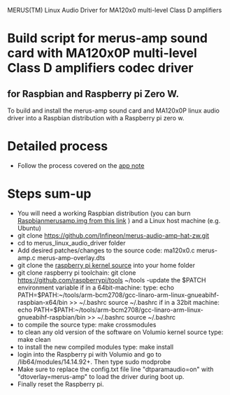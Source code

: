 MERUS(TM) Linux Audio Driver for MA120x0 multi-level Class D amplifiers

# Build script for merus-amp sound card with MA120x0P  multi-level Class D amplifiers codec driver

## for Raspbian and Raspberry pi Zero W.

To build and install the merus-amp sound card and MA120x0P linux audio driver into a Raspbian distribution with a Raspberry pi zero w.

# Detailed process
- Follow the process covered on the [app note](link)

# Steps sum-up

- You will need a working Raspbian distribution (you can burn [Raspbianmerusamp.img from this link](link) ) and a Linux host machine (e.g. Ubuntu)
- git clone https://github.com/Infineon/merus-audio-amp-hat-zw.git
- cd to merus_linux_audio_driver folder
- Add desired patches/changes to the source code:
  ma120x0.c
  merus-amp.c
  merus-amp-overlay.dts
- git clone the [raspberry pi kernel source](https://github.com/raspberrypi/linux) into your home folder
- git clone raspberry pi toolchain: git clone https://github.com/raspberrypi/tools ~/tools
-update the $PATCH environment variable
  if in a 64bit-machine:
  type: echo PATH=\$PATH:~/tools/arm-bcm2708/gcc-linaro-arm-linux-gnueabihf-raspbian-x64/bin >> ~/.bashrc
source ~/.bashrc
  if in a 32bit machine:
  echo PATH=\$PATH:~/tools/arm-bcm2708/gcc-linaro-arm-linux-gnueabihf-raspbian/bin >> ~/.bashrc
source ~/.bashrc
 - to compile the source type: make crossmodules
 - to clean any old version of the software on Volumio kernel source type: make clean
 - to install the new compiled modules type: make install
 - login into the Raspberry pi with Volumio and go to /lib64/modules/14.14.92+. Then type sudo modprobe
 - Make sure to replace the config.txt file line "dtparamaudio=on" with "dtoverlay=merus-amp" to load the driver during boot up.
 - Finally reset the Raspberry pi.
